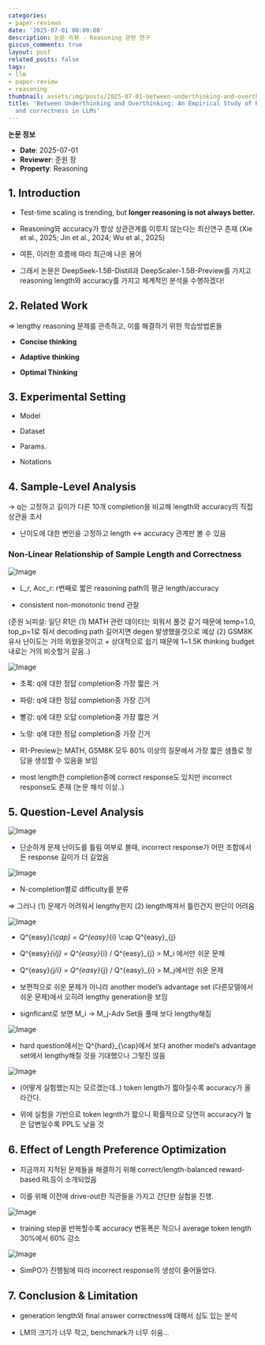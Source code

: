 ```yaml
---
categories:
- paper-reviews
date: '2025-07-01 00:00:00'
description: 논문 리뷰 - Reasoning 관련 연구
giscus_comments: true
layout: post
related_posts: false
tags:
- llm
- paper-review
- reasoning
thumbnail: assets/img/posts/2025-07-01-between-underthinking-and-overthinking-an-empirical-study-of/thumbnail.jpg
title: 'Between Underthinking and Overthinking: An Empirical Study of Reasoning Length
  and correctness in LLMs'
---
```


**논문 정보**
- **Date**: 2025-07-01
- **Reviewer**: 준원 장
- **Property**: Reasoning

## 1. Introduction

- Test-time scaling is trending, but **longer reasoning is not always better.**

- Reasoning와 accuracy가 항상 상관관계를 이루지 않는다는 최신연구 존재 (Xie et al., 2025; Jin et al., 2024; Wu et al., 2025)

- 여튼, 이러한 흐름에 따라 최근에 나온 용어

- 그래서 논문은 DeepSeek-1.5B-Distill과 DeepScaler-1.5B-Preview를 가지고 reasoning length와 accuracy를 가지고 체계적인 분석을 수행하겠다!

## 2. Related Work

⇒ lengthy reasoning 문제를 관측하고, 이를 해결하기 위한 학습방법론들

- **Concise thinking**

- **Adaptive thinking**

- **Optimal Thinking**

## 3. Experimental Setting

- Model

- Dataset

- Params.

- Notations

## 4. Sample-Level Analysis

→ q는 고정하고 길이가 다른 10개 completion을 비교해 length와 accuracy의 직접 상관을 조사

- 난이도에 대한 변인을 고정하고 length ↔ accuracy 관계만 볼 수 있음

### Non-Linear Relationship of Sample Length and Correctness

![Image](https://prod-files-secure.s3.us-west-2.amazonaws.com/3acbc979-3f43-48f4-8683-229c6104ec76/f377d385-77b6-42c1-b173-280da3a0e50e/%E1%84%89%E1%85%B3%E1%84%8F%E1%85%B3%E1%84%85%E1%85%B5%E1%86%AB%E1%84%89%E1%85%A3%E1%86%BA_2025-07-01_%E1%84%8B%E1%85%A9%E1%84%8C%E1%85%A5%E1%86%AB_12.33.23.png?X-Amz-Algorithm=AWS4-HMAC-SHA256&X-Amz-Content-Sha256=UNSIGNED-PAYLOAD&X-Amz-Credential=ASIAZI2LB466VJ4V3RSH%2F20250810%2Fus-west-2%2Fs3%2Faws4_request&X-Amz-Date=20250810T113430Z&X-Amz-Expires=3600&X-Amz-Security-Token=IQoJb3JpZ2luX2VjEJv%2F%2F%2F%2F%2F%2F%2F%2F%2F%2FwEaCXVzLXdlc3QtMiJHMEUCIF3j4AR8F9ZiOZmSaZi5PYKK%2FWMeUo3iocx5Qi48pKbPAiEA57w4oTDC7Sl0IkZQpT2hKYqyrLafgf51ptSsStsPW1oqiAQI1P%2F%2F%2F%2F%2F%2F%2F%2F%2F%2FARAAGgw2Mzc0MjMxODM4MDUiDL7LfVkNX3mJw0xNzCrcA2qoqaDno7HyjP%2FzDx4mNTpXAVxAqLBxWVFChVFrPj%2FnG7UQAIrJLm%2FvkVzUmzxLa8FGOWDoDxcJOS0yLms6QTA6%2BEmAHap8OjsHP94KtLZduGGOnz4o%2FsjjuPwDqMmvD1FCDb3YAraW1uvHHnQ9ax%2BXmBsP%2Fu01qiSntihOgu1aEMPRBv0FJS1FSUcHpIbTNOfFblP90kmUQVuDELCOl7vd%2Fl260dpPGZ1lD1A8UIHGaWaRdo%2BiFmnimmwY63bw48IbfKr5ggOqdkJKO5uALxQYA2BP948XMZCE997z2%2BON6O%2FWmZpNK5DhdsKTjmjo11hSh%2BCAORyqa8sCQi4LOjaiIBjsqSX1txuZ2L1HCyCBs2rR9XXFA8KhqOvCndDSVuYohtU4yd6%2B4osctZbtzEiexyP9FLfjY2es%2Fa4VUegjoDS%2FDQF3SykT0fXqIer%2BLkqZR7Mp%2BRvM6yJEkwypoEevciMT0Xy%2BZGRA2aBvex%2Bwy12zah4uktyRokruGa8ZZGdgqDIgA4E78spf1M0AjASlSmynMzT3h%2FFXkg%2Ble15X8LI46SkJNplVXgyV3oAOIVX3SEzdUeVSnKSZei6K8ULit1JPJctjF6ANdjBYtH7ZRCBmrHOIhRFV37f5MMz%2F4cQGOqUBfS0sMByPnEcNw0AGalFn%2BJafcOw3dlTq0lPiHvECQKlDcfmiyPblZnE1KRaoZSnLcuTFEhNlRmPpJfDWi8POew0zzyqxxG42f9c062YkGWRhqesFFd5GjQDfYZXPW8XLSrTVycC8n1vHQGjYjMC8pGAnA%2Bg0gADL7pI7xCHkQxU%2FdX1ypE7xvpPJIFgxzPsJtwebLJMhkw%2BB2lchDn3o1sFc3w%2Fz&X-Amz-Signature=02b1a48225b8e8a9bc0694b1429ddcf7cf549f34ddfc138421d879bbd2f15bb5&X-Amz-SignedHeaders=host&x-amz-checksum-mode=ENABLED&x-id=GetObject)

- L_r, Acc_r: r번째로 짧은 reasoning path의 평균 length/accuracy

- consistent non-monotonic trend 관찰

(준원 뇌피셜: 일단 R1은 (1) MATH 관련 데이터는 외워서 풀것 같기 때문에 temp=1.0, top_p=1로 줘서 decoding path 길어지면 degen 발생했을것으로 예상 (2) GSM8K 유사 난이도는 거의 외웠을것이고 + 상대적으로 쉽기 때문에 1~1.5K thinking budget내로는 거의 비슷할거 같음..)

![Image](https://prod-files-secure.s3.us-west-2.amazonaws.com/3acbc979-3f43-48f4-8683-229c6104ec76/fbac1e04-36c1-40da-86cd-4d47d0bac616/%E1%84%89%E1%85%B3%E1%84%8F%E1%85%B3%E1%84%85%E1%85%B5%E1%86%AB%E1%84%89%E1%85%A3%E1%86%BA_2025-07-01_%E1%84%8B%E1%85%A9%E1%84%92%E1%85%AE_1.10.30.png?X-Amz-Algorithm=AWS4-HMAC-SHA256&X-Amz-Content-Sha256=UNSIGNED-PAYLOAD&X-Amz-Credential=ASIAZI2LB466VJ4V3RSH%2F20250810%2Fus-west-2%2Fs3%2Faws4_request&X-Amz-Date=20250810T113430Z&X-Amz-Expires=3600&X-Amz-Security-Token=IQoJb3JpZ2luX2VjEJv%2F%2F%2F%2F%2F%2F%2F%2F%2F%2FwEaCXVzLXdlc3QtMiJHMEUCIF3j4AR8F9ZiOZmSaZi5PYKK%2FWMeUo3iocx5Qi48pKbPAiEA57w4oTDC7Sl0IkZQpT2hKYqyrLafgf51ptSsStsPW1oqiAQI1P%2F%2F%2F%2F%2F%2F%2F%2F%2F%2FARAAGgw2Mzc0MjMxODM4MDUiDL7LfVkNX3mJw0xNzCrcA2qoqaDno7HyjP%2FzDx4mNTpXAVxAqLBxWVFChVFrPj%2FnG7UQAIrJLm%2FvkVzUmzxLa8FGOWDoDxcJOS0yLms6QTA6%2BEmAHap8OjsHP94KtLZduGGOnz4o%2FsjjuPwDqMmvD1FCDb3YAraW1uvHHnQ9ax%2BXmBsP%2Fu01qiSntihOgu1aEMPRBv0FJS1FSUcHpIbTNOfFblP90kmUQVuDELCOl7vd%2Fl260dpPGZ1lD1A8UIHGaWaRdo%2BiFmnimmwY63bw48IbfKr5ggOqdkJKO5uALxQYA2BP948XMZCE997z2%2BON6O%2FWmZpNK5DhdsKTjmjo11hSh%2BCAORyqa8sCQi4LOjaiIBjsqSX1txuZ2L1HCyCBs2rR9XXFA8KhqOvCndDSVuYohtU4yd6%2B4osctZbtzEiexyP9FLfjY2es%2Fa4VUegjoDS%2FDQF3SykT0fXqIer%2BLkqZR7Mp%2BRvM6yJEkwypoEevciMT0Xy%2BZGRA2aBvex%2Bwy12zah4uktyRokruGa8ZZGdgqDIgA4E78spf1M0AjASlSmynMzT3h%2FFXkg%2Ble15X8LI46SkJNplVXgyV3oAOIVX3SEzdUeVSnKSZei6K8ULit1JPJctjF6ANdjBYtH7ZRCBmrHOIhRFV37f5MMz%2F4cQGOqUBfS0sMByPnEcNw0AGalFn%2BJafcOw3dlTq0lPiHvECQKlDcfmiyPblZnE1KRaoZSnLcuTFEhNlRmPpJfDWi8POew0zzyqxxG42f9c062YkGWRhqesFFd5GjQDfYZXPW8XLSrTVycC8n1vHQGjYjMC8pGAnA%2Bg0gADL7pI7xCHkQxU%2FdX1ypE7xvpPJIFgxzPsJtwebLJMhkw%2BB2lchDn3o1sFc3w%2Fz&X-Amz-Signature=dee75d56190d60594f8053dcac0a0566000ec63f8913ef948ecb4a4fe63c5b2b&X-Amz-SignedHeaders=host&x-amz-checksum-mode=ENABLED&x-id=GetObject)

- 초록: q에 대한 정답 completion중 가장 짧은 거

- 파랑: q에 대한 정답 completion중 가장 긴거

- 빨강: q에 대한 오답 completion중 가장 짧은 거

- 노랑: q에 대한 정답 completion중 가장 긴거

- R1-Preview는 MATH, GSM8K 모두 80% 이상의 질문에서 가장 짧은 샘플로 정답을 생성할 수 있음을 보임

- most length한 completion중에 correct response도 있지만 incorrect response도 존재 (논문 해석 이상..)

## 5. Question-Level Analysis

![Image](https://prod-files-secure.s3.us-west-2.amazonaws.com/3acbc979-3f43-48f4-8683-229c6104ec76/71468c9e-5f26-4dd2-89be-54b89681ea8e/%E1%84%89%E1%85%B3%E1%84%8F%E1%85%B3%E1%84%85%E1%85%B5%E1%86%AB%E1%84%89%E1%85%A3%E1%86%BA_2025-07-01_%E1%84%8B%E1%85%A9%E1%84%92%E1%85%AE_5.44.47.png?X-Amz-Algorithm=AWS4-HMAC-SHA256&X-Amz-Content-Sha256=UNSIGNED-PAYLOAD&X-Amz-Credential=ASIAZI2LB466VJ4V3RSH%2F20250810%2Fus-west-2%2Fs3%2Faws4_request&X-Amz-Date=20250810T113430Z&X-Amz-Expires=3600&X-Amz-Security-Token=IQoJb3JpZ2luX2VjEJv%2F%2F%2F%2F%2F%2F%2F%2F%2F%2FwEaCXVzLXdlc3QtMiJHMEUCIF3j4AR8F9ZiOZmSaZi5PYKK%2FWMeUo3iocx5Qi48pKbPAiEA57w4oTDC7Sl0IkZQpT2hKYqyrLafgf51ptSsStsPW1oqiAQI1P%2F%2F%2F%2F%2F%2F%2F%2F%2F%2FARAAGgw2Mzc0MjMxODM4MDUiDL7LfVkNX3mJw0xNzCrcA2qoqaDno7HyjP%2FzDx4mNTpXAVxAqLBxWVFChVFrPj%2FnG7UQAIrJLm%2FvkVzUmzxLa8FGOWDoDxcJOS0yLms6QTA6%2BEmAHap8OjsHP94KtLZduGGOnz4o%2FsjjuPwDqMmvD1FCDb3YAraW1uvHHnQ9ax%2BXmBsP%2Fu01qiSntihOgu1aEMPRBv0FJS1FSUcHpIbTNOfFblP90kmUQVuDELCOl7vd%2Fl260dpPGZ1lD1A8UIHGaWaRdo%2BiFmnimmwY63bw48IbfKr5ggOqdkJKO5uALxQYA2BP948XMZCE997z2%2BON6O%2FWmZpNK5DhdsKTjmjo11hSh%2BCAORyqa8sCQi4LOjaiIBjsqSX1txuZ2L1HCyCBs2rR9XXFA8KhqOvCndDSVuYohtU4yd6%2B4osctZbtzEiexyP9FLfjY2es%2Fa4VUegjoDS%2FDQF3SykT0fXqIer%2BLkqZR7Mp%2BRvM6yJEkwypoEevciMT0Xy%2BZGRA2aBvex%2Bwy12zah4uktyRokruGa8ZZGdgqDIgA4E78spf1M0AjASlSmynMzT3h%2FFXkg%2Ble15X8LI46SkJNplVXgyV3oAOIVX3SEzdUeVSnKSZei6K8ULit1JPJctjF6ANdjBYtH7ZRCBmrHOIhRFV37f5MMz%2F4cQGOqUBfS0sMByPnEcNw0AGalFn%2BJafcOw3dlTq0lPiHvECQKlDcfmiyPblZnE1KRaoZSnLcuTFEhNlRmPpJfDWi8POew0zzyqxxG42f9c062YkGWRhqesFFd5GjQDfYZXPW8XLSrTVycC8n1vHQGjYjMC8pGAnA%2Bg0gADL7pI7xCHkQxU%2FdX1ypE7xvpPJIFgxzPsJtwebLJMhkw%2BB2lchDn3o1sFc3w%2Fz&X-Amz-Signature=e519f1edd7b8b2056dad1218e0f1f3f4e30868afabaf1308f4def72df21b0a2c&X-Amz-SignedHeaders=host&x-amz-checksum-mode=ENABLED&x-id=GetObject)

- 단순하게 문제 난이도를 틀림 여부로 볼때, incorrect response가 어떤 조합에서든 response 길이가 더 길었음

![Image](https://prod-files-secure.s3.us-west-2.amazonaws.com/3acbc979-3f43-48f4-8683-229c6104ec76/a0c41355-ea1e-4a11-9f19-cb3b980f4c97/%E1%84%89%E1%85%B3%E1%84%8F%E1%85%B3%E1%84%85%E1%85%B5%E1%86%AB%E1%84%89%E1%85%A3%E1%86%BA_2025-07-01_%E1%84%8B%E1%85%A9%E1%84%92%E1%85%AE_5.49.19.png?X-Amz-Algorithm=AWS4-HMAC-SHA256&X-Amz-Content-Sha256=UNSIGNED-PAYLOAD&X-Amz-Credential=ASIAZI2LB466VJ4V3RSH%2F20250810%2Fus-west-2%2Fs3%2Faws4_request&X-Amz-Date=20250810T113430Z&X-Amz-Expires=3600&X-Amz-Security-Token=IQoJb3JpZ2luX2VjEJv%2F%2F%2F%2F%2F%2F%2F%2F%2F%2FwEaCXVzLXdlc3QtMiJHMEUCIF3j4AR8F9ZiOZmSaZi5PYKK%2FWMeUo3iocx5Qi48pKbPAiEA57w4oTDC7Sl0IkZQpT2hKYqyrLafgf51ptSsStsPW1oqiAQI1P%2F%2F%2F%2F%2F%2F%2F%2F%2F%2FARAAGgw2Mzc0MjMxODM4MDUiDL7LfVkNX3mJw0xNzCrcA2qoqaDno7HyjP%2FzDx4mNTpXAVxAqLBxWVFChVFrPj%2FnG7UQAIrJLm%2FvkVzUmzxLa8FGOWDoDxcJOS0yLms6QTA6%2BEmAHap8OjsHP94KtLZduGGOnz4o%2FsjjuPwDqMmvD1FCDb3YAraW1uvHHnQ9ax%2BXmBsP%2Fu01qiSntihOgu1aEMPRBv0FJS1FSUcHpIbTNOfFblP90kmUQVuDELCOl7vd%2Fl260dpPGZ1lD1A8UIHGaWaRdo%2BiFmnimmwY63bw48IbfKr5ggOqdkJKO5uALxQYA2BP948XMZCE997z2%2BON6O%2FWmZpNK5DhdsKTjmjo11hSh%2BCAORyqa8sCQi4LOjaiIBjsqSX1txuZ2L1HCyCBs2rR9XXFA8KhqOvCndDSVuYohtU4yd6%2B4osctZbtzEiexyP9FLfjY2es%2Fa4VUegjoDS%2FDQF3SykT0fXqIer%2BLkqZR7Mp%2BRvM6yJEkwypoEevciMT0Xy%2BZGRA2aBvex%2Bwy12zah4uktyRokruGa8ZZGdgqDIgA4E78spf1M0AjASlSmynMzT3h%2FFXkg%2Ble15X8LI46SkJNplVXgyV3oAOIVX3SEzdUeVSnKSZei6K8ULit1JPJctjF6ANdjBYtH7ZRCBmrHOIhRFV37f5MMz%2F4cQGOqUBfS0sMByPnEcNw0AGalFn%2BJafcOw3dlTq0lPiHvECQKlDcfmiyPblZnE1KRaoZSnLcuTFEhNlRmPpJfDWi8POew0zzyqxxG42f9c062YkGWRhqesFFd5GjQDfYZXPW8XLSrTVycC8n1vHQGjYjMC8pGAnA%2Bg0gADL7pI7xCHkQxU%2FdX1ypE7xvpPJIFgxzPsJtwebLJMhkw%2BB2lchDn3o1sFc3w%2Fz&X-Amz-Signature=16bbda1ed4239231749f90cfb62cec008af8c78989ebec6296724b8990b4bb3e&X-Amz-SignedHeaders=host&x-amz-checksum-mode=ENABLED&x-id=GetObject)

- N-completion별로 difficulty를 분류

⇒ 그러나 (1) 문제가 어려워서 lengthy한지 (2) length해져서 틀린건지 판단이 어려움

![Image](https://prod-files-secure.s3.us-west-2.amazonaws.com/3acbc979-3f43-48f4-8683-229c6104ec76/6c8cd3cd-6aa3-4c46-b883-68b4246ceefc/%E1%84%89%E1%85%B3%E1%84%8F%E1%85%B3%E1%84%85%E1%85%B5%E1%86%AB%E1%84%89%E1%85%A3%E1%86%BA_2025-07-01_%E1%84%8B%E1%85%A9%E1%84%92%E1%85%AE_6.07.59.png?X-Amz-Algorithm=AWS4-HMAC-SHA256&X-Amz-Content-Sha256=UNSIGNED-PAYLOAD&X-Amz-Credential=ASIAZI2LB466VJ4V3RSH%2F20250810%2Fus-west-2%2Fs3%2Faws4_request&X-Amz-Date=20250810T113430Z&X-Amz-Expires=3600&X-Amz-Security-Token=IQoJb3JpZ2luX2VjEJv%2F%2F%2F%2F%2F%2F%2F%2F%2F%2FwEaCXVzLXdlc3QtMiJHMEUCIF3j4AR8F9ZiOZmSaZi5PYKK%2FWMeUo3iocx5Qi48pKbPAiEA57w4oTDC7Sl0IkZQpT2hKYqyrLafgf51ptSsStsPW1oqiAQI1P%2F%2F%2F%2F%2F%2F%2F%2F%2F%2FARAAGgw2Mzc0MjMxODM4MDUiDL7LfVkNX3mJw0xNzCrcA2qoqaDno7HyjP%2FzDx4mNTpXAVxAqLBxWVFChVFrPj%2FnG7UQAIrJLm%2FvkVzUmzxLa8FGOWDoDxcJOS0yLms6QTA6%2BEmAHap8OjsHP94KtLZduGGOnz4o%2FsjjuPwDqMmvD1FCDb3YAraW1uvHHnQ9ax%2BXmBsP%2Fu01qiSntihOgu1aEMPRBv0FJS1FSUcHpIbTNOfFblP90kmUQVuDELCOl7vd%2Fl260dpPGZ1lD1A8UIHGaWaRdo%2BiFmnimmwY63bw48IbfKr5ggOqdkJKO5uALxQYA2BP948XMZCE997z2%2BON6O%2FWmZpNK5DhdsKTjmjo11hSh%2BCAORyqa8sCQi4LOjaiIBjsqSX1txuZ2L1HCyCBs2rR9XXFA8KhqOvCndDSVuYohtU4yd6%2B4osctZbtzEiexyP9FLfjY2es%2Fa4VUegjoDS%2FDQF3SykT0fXqIer%2BLkqZR7Mp%2BRvM6yJEkwypoEevciMT0Xy%2BZGRA2aBvex%2Bwy12zah4uktyRokruGa8ZZGdgqDIgA4E78spf1M0AjASlSmynMzT3h%2FFXkg%2Ble15X8LI46SkJNplVXgyV3oAOIVX3SEzdUeVSnKSZei6K8ULit1JPJctjF6ANdjBYtH7ZRCBmrHOIhRFV37f5MMz%2F4cQGOqUBfS0sMByPnEcNw0AGalFn%2BJafcOw3dlTq0lPiHvECQKlDcfmiyPblZnE1KRaoZSnLcuTFEhNlRmPpJfDWi8POew0zzyqxxG42f9c062YkGWRhqesFFd5GjQDfYZXPW8XLSrTVycC8n1vHQGjYjMC8pGAnA%2Bg0gADL7pI7xCHkQxU%2FdX1ypE7xvpPJIFgxzPsJtwebLJMhkw%2BB2lchDn3o1sFc3w%2Fz&X-Amz-Signature=0f668a6a254bd030a63e77e184e2ed5fc1319d3bca653ab1156ed1c6bf6e2866&X-Amz-SignedHeaders=host&x-amz-checksum-mode=ENABLED&x-id=GetObject)

- Q^{easy}_{\cap} = Q^{easy}_{i} \cap Q^{easy}_{j}

- Q^{easy}_{i/j} = Q^{easy}_{i} /  Q^{easy}_{j} > M_i  에서만 쉬운 문제

- Q^{easy}_{j/i} = Q^{easy}_{j} /  Q^{easy}_{i} > M_j에서만 쉬운 문제 

- 보편적으로 쉬운 문제가 아니라 another model’s advantage set (다른모델에서 쉬운 문제)에서 오히려 lengthy generation을 보임

- signficant로 보면 M_i  → M_j-Adv Set을 풀때 보다 lengthy해짐

![Image](https://prod-files-secure.s3.us-west-2.amazonaws.com/3acbc979-3f43-48f4-8683-229c6104ec76/b272f5c0-6437-4a3b-8b62-31be1fb32ee4/%E1%84%89%E1%85%B3%E1%84%8F%E1%85%B3%E1%84%85%E1%85%B5%E1%86%AB%E1%84%89%E1%85%A3%E1%86%BA_2025-07-01_%E1%84%8B%E1%85%A9%E1%84%92%E1%85%AE_6.32.17.png?X-Amz-Algorithm=AWS4-HMAC-SHA256&X-Amz-Content-Sha256=UNSIGNED-PAYLOAD&X-Amz-Credential=ASIAZI2LB466VJ4V3RSH%2F20250810%2Fus-west-2%2Fs3%2Faws4_request&X-Amz-Date=20250810T113430Z&X-Amz-Expires=3600&X-Amz-Security-Token=IQoJb3JpZ2luX2VjEJv%2F%2F%2F%2F%2F%2F%2F%2F%2F%2FwEaCXVzLXdlc3QtMiJHMEUCIF3j4AR8F9ZiOZmSaZi5PYKK%2FWMeUo3iocx5Qi48pKbPAiEA57w4oTDC7Sl0IkZQpT2hKYqyrLafgf51ptSsStsPW1oqiAQI1P%2F%2F%2F%2F%2F%2F%2F%2F%2F%2FARAAGgw2Mzc0MjMxODM4MDUiDL7LfVkNX3mJw0xNzCrcA2qoqaDno7HyjP%2FzDx4mNTpXAVxAqLBxWVFChVFrPj%2FnG7UQAIrJLm%2FvkVzUmzxLa8FGOWDoDxcJOS0yLms6QTA6%2BEmAHap8OjsHP94KtLZduGGOnz4o%2FsjjuPwDqMmvD1FCDb3YAraW1uvHHnQ9ax%2BXmBsP%2Fu01qiSntihOgu1aEMPRBv0FJS1FSUcHpIbTNOfFblP90kmUQVuDELCOl7vd%2Fl260dpPGZ1lD1A8UIHGaWaRdo%2BiFmnimmwY63bw48IbfKr5ggOqdkJKO5uALxQYA2BP948XMZCE997z2%2BON6O%2FWmZpNK5DhdsKTjmjo11hSh%2BCAORyqa8sCQi4LOjaiIBjsqSX1txuZ2L1HCyCBs2rR9XXFA8KhqOvCndDSVuYohtU4yd6%2B4osctZbtzEiexyP9FLfjY2es%2Fa4VUegjoDS%2FDQF3SykT0fXqIer%2BLkqZR7Mp%2BRvM6yJEkwypoEevciMT0Xy%2BZGRA2aBvex%2Bwy12zah4uktyRokruGa8ZZGdgqDIgA4E78spf1M0AjASlSmynMzT3h%2FFXkg%2Ble15X8LI46SkJNplVXgyV3oAOIVX3SEzdUeVSnKSZei6K8ULit1JPJctjF6ANdjBYtH7ZRCBmrHOIhRFV37f5MMz%2F4cQGOqUBfS0sMByPnEcNw0AGalFn%2BJafcOw3dlTq0lPiHvECQKlDcfmiyPblZnE1KRaoZSnLcuTFEhNlRmPpJfDWi8POew0zzyqxxG42f9c062YkGWRhqesFFd5GjQDfYZXPW8XLSrTVycC8n1vHQGjYjMC8pGAnA%2Bg0gADL7pI7xCHkQxU%2FdX1ypE7xvpPJIFgxzPsJtwebLJMhkw%2BB2lchDn3o1sFc3w%2Fz&X-Amz-Signature=0ad296a782d2b44c59ead865655e0be992e30ed0aa645f701188596228055cb9&X-Amz-SignedHeaders=host&x-amz-checksum-mode=ENABLED&x-id=GetObject)

- hard question에서는 Q^{hard}_{\cap}에서 보다 another model’s advantage set에서 lengthy해질 것을 기대했으나 그렇진 않음

![Image](https://prod-files-secure.s3.us-west-2.amazonaws.com/3acbc979-3f43-48f4-8683-229c6104ec76/9e383a99-5093-4f6d-b4b5-b45916cafabd/%E1%84%89%E1%85%B3%E1%84%8F%E1%85%B3%E1%84%85%E1%85%B5%E1%86%AB%E1%84%89%E1%85%A3%E1%86%BA_2025-07-01_%E1%84%8B%E1%85%A9%E1%84%92%E1%85%AE_6.36.41.png?X-Amz-Algorithm=AWS4-HMAC-SHA256&X-Amz-Content-Sha256=UNSIGNED-PAYLOAD&X-Amz-Credential=ASIAZI2LB466VJ4V3RSH%2F20250810%2Fus-west-2%2Fs3%2Faws4_request&X-Amz-Date=20250810T113430Z&X-Amz-Expires=3600&X-Amz-Security-Token=IQoJb3JpZ2luX2VjEJv%2F%2F%2F%2F%2F%2F%2F%2F%2F%2FwEaCXVzLXdlc3QtMiJHMEUCIF3j4AR8F9ZiOZmSaZi5PYKK%2FWMeUo3iocx5Qi48pKbPAiEA57w4oTDC7Sl0IkZQpT2hKYqyrLafgf51ptSsStsPW1oqiAQI1P%2F%2F%2F%2F%2F%2F%2F%2F%2F%2FARAAGgw2Mzc0MjMxODM4MDUiDL7LfVkNX3mJw0xNzCrcA2qoqaDno7HyjP%2FzDx4mNTpXAVxAqLBxWVFChVFrPj%2FnG7UQAIrJLm%2FvkVzUmzxLa8FGOWDoDxcJOS0yLms6QTA6%2BEmAHap8OjsHP94KtLZduGGOnz4o%2FsjjuPwDqMmvD1FCDb3YAraW1uvHHnQ9ax%2BXmBsP%2Fu01qiSntihOgu1aEMPRBv0FJS1FSUcHpIbTNOfFblP90kmUQVuDELCOl7vd%2Fl260dpPGZ1lD1A8UIHGaWaRdo%2BiFmnimmwY63bw48IbfKr5ggOqdkJKO5uALxQYA2BP948XMZCE997z2%2BON6O%2FWmZpNK5DhdsKTjmjo11hSh%2BCAORyqa8sCQi4LOjaiIBjsqSX1txuZ2L1HCyCBs2rR9XXFA8KhqOvCndDSVuYohtU4yd6%2B4osctZbtzEiexyP9FLfjY2es%2Fa4VUegjoDS%2FDQF3SykT0fXqIer%2BLkqZR7Mp%2BRvM6yJEkwypoEevciMT0Xy%2BZGRA2aBvex%2Bwy12zah4uktyRokruGa8ZZGdgqDIgA4E78spf1M0AjASlSmynMzT3h%2FFXkg%2Ble15X8LI46SkJNplVXgyV3oAOIVX3SEzdUeVSnKSZei6K8ULit1JPJctjF6ANdjBYtH7ZRCBmrHOIhRFV37f5MMz%2F4cQGOqUBfS0sMByPnEcNw0AGalFn%2BJafcOw3dlTq0lPiHvECQKlDcfmiyPblZnE1KRaoZSnLcuTFEhNlRmPpJfDWi8POew0zzyqxxG42f9c062YkGWRhqesFFd5GjQDfYZXPW8XLSrTVycC8n1vHQGjYjMC8pGAnA%2Bg0gADL7pI7xCHkQxU%2FdX1ypE7xvpPJIFgxzPsJtwebLJMhkw%2BB2lchDn3o1sFc3w%2Fz&X-Amz-Signature=0eea511f01f7ecd02abfa22d411239bf7fc8579debf967479de5e8efafe1b08f&X-Amz-SignedHeaders=host&x-amz-checksum-mode=ENABLED&x-id=GetObject)

- (어떻게 실험했는지는 모르겠는데..) token length가 짧아질수록 accuracy가 올라간다. 

- 위에 실험을 기반으로 token legnth가 짧으니 확률적으로 당연히 accuracy가 높은 답변일수록 PPL도 낮을 것

## 6. Effect of Length Preference Optimization

- 지금까지 지적된 문제들을 해결하기 위해 correct/length-balanced reward-based RL등이 소개되었음

- 이를 위해 이전에 drive-out한 직관들을 가지고 간단한 실험을 진행.

![Image](https://prod-files-secure.s3.us-west-2.amazonaws.com/3acbc979-3f43-48f4-8683-229c6104ec76/4a1d6e98-90ef-46ac-9f19-1bf7410ba26a/%E1%84%89%E1%85%B3%E1%84%8F%E1%85%B3%E1%84%85%E1%85%B5%E1%86%AB%E1%84%89%E1%85%A3%E1%86%BA_2025-07-01_%E1%84%8B%E1%85%A9%E1%84%92%E1%85%AE_6.53.47.png?X-Amz-Algorithm=AWS4-HMAC-SHA256&X-Amz-Content-Sha256=UNSIGNED-PAYLOAD&X-Amz-Credential=ASIAZI2LB466VJ4V3RSH%2F20250810%2Fus-west-2%2Fs3%2Faws4_request&X-Amz-Date=20250810T113430Z&X-Amz-Expires=3600&X-Amz-Security-Token=IQoJb3JpZ2luX2VjEJv%2F%2F%2F%2F%2F%2F%2F%2F%2F%2FwEaCXVzLXdlc3QtMiJHMEUCIF3j4AR8F9ZiOZmSaZi5PYKK%2FWMeUo3iocx5Qi48pKbPAiEA57w4oTDC7Sl0IkZQpT2hKYqyrLafgf51ptSsStsPW1oqiAQI1P%2F%2F%2F%2F%2F%2F%2F%2F%2F%2FARAAGgw2Mzc0MjMxODM4MDUiDL7LfVkNX3mJw0xNzCrcA2qoqaDno7HyjP%2FzDx4mNTpXAVxAqLBxWVFChVFrPj%2FnG7UQAIrJLm%2FvkVzUmzxLa8FGOWDoDxcJOS0yLms6QTA6%2BEmAHap8OjsHP94KtLZduGGOnz4o%2FsjjuPwDqMmvD1FCDb3YAraW1uvHHnQ9ax%2BXmBsP%2Fu01qiSntihOgu1aEMPRBv0FJS1FSUcHpIbTNOfFblP90kmUQVuDELCOl7vd%2Fl260dpPGZ1lD1A8UIHGaWaRdo%2BiFmnimmwY63bw48IbfKr5ggOqdkJKO5uALxQYA2BP948XMZCE997z2%2BON6O%2FWmZpNK5DhdsKTjmjo11hSh%2BCAORyqa8sCQi4LOjaiIBjsqSX1txuZ2L1HCyCBs2rR9XXFA8KhqOvCndDSVuYohtU4yd6%2B4osctZbtzEiexyP9FLfjY2es%2Fa4VUegjoDS%2FDQF3SykT0fXqIer%2BLkqZR7Mp%2BRvM6yJEkwypoEevciMT0Xy%2BZGRA2aBvex%2Bwy12zah4uktyRokruGa8ZZGdgqDIgA4E78spf1M0AjASlSmynMzT3h%2FFXkg%2Ble15X8LI46SkJNplVXgyV3oAOIVX3SEzdUeVSnKSZei6K8ULit1JPJctjF6ANdjBYtH7ZRCBmrHOIhRFV37f5MMz%2F4cQGOqUBfS0sMByPnEcNw0AGalFn%2BJafcOw3dlTq0lPiHvECQKlDcfmiyPblZnE1KRaoZSnLcuTFEhNlRmPpJfDWi8POew0zzyqxxG42f9c062YkGWRhqesFFd5GjQDfYZXPW8XLSrTVycC8n1vHQGjYjMC8pGAnA%2Bg0gADL7pI7xCHkQxU%2FdX1ypE7xvpPJIFgxzPsJtwebLJMhkw%2BB2lchDn3o1sFc3w%2Fz&X-Amz-Signature=4f0e58b394a60dd6522e95b665f568d15d04d12273777ad188a9e9379cf2a70f&X-Amz-SignedHeaders=host&x-amz-checksum-mode=ENABLED&x-id=GetObject)

- training step을 반복할수록 accuracy 변동폭은 적으나 average token length 30%에서 60% 감소

![Image](https://prod-files-secure.s3.us-west-2.amazonaws.com/3acbc979-3f43-48f4-8683-229c6104ec76/f7a55473-abc1-4d8c-811b-3922246b68a3/%E1%84%89%E1%85%B3%E1%84%8F%E1%85%B3%E1%84%85%E1%85%B5%E1%86%AB%E1%84%89%E1%85%A3%E1%86%BA_2025-07-01_%E1%84%8B%E1%85%A9%E1%84%92%E1%85%AE_6.56.30.png?X-Amz-Algorithm=AWS4-HMAC-SHA256&X-Amz-Content-Sha256=UNSIGNED-PAYLOAD&X-Amz-Credential=ASIAZI2LB466VJ4V3RSH%2F20250810%2Fus-west-2%2Fs3%2Faws4_request&X-Amz-Date=20250810T113430Z&X-Amz-Expires=3600&X-Amz-Security-Token=IQoJb3JpZ2luX2VjEJv%2F%2F%2F%2F%2F%2F%2F%2F%2F%2FwEaCXVzLXdlc3QtMiJHMEUCIF3j4AR8F9ZiOZmSaZi5PYKK%2FWMeUo3iocx5Qi48pKbPAiEA57w4oTDC7Sl0IkZQpT2hKYqyrLafgf51ptSsStsPW1oqiAQI1P%2F%2F%2F%2F%2F%2F%2F%2F%2F%2FARAAGgw2Mzc0MjMxODM4MDUiDL7LfVkNX3mJw0xNzCrcA2qoqaDno7HyjP%2FzDx4mNTpXAVxAqLBxWVFChVFrPj%2FnG7UQAIrJLm%2FvkVzUmzxLa8FGOWDoDxcJOS0yLms6QTA6%2BEmAHap8OjsHP94KtLZduGGOnz4o%2FsjjuPwDqMmvD1FCDb3YAraW1uvHHnQ9ax%2BXmBsP%2Fu01qiSntihOgu1aEMPRBv0FJS1FSUcHpIbTNOfFblP90kmUQVuDELCOl7vd%2Fl260dpPGZ1lD1A8UIHGaWaRdo%2BiFmnimmwY63bw48IbfKr5ggOqdkJKO5uALxQYA2BP948XMZCE997z2%2BON6O%2FWmZpNK5DhdsKTjmjo11hSh%2BCAORyqa8sCQi4LOjaiIBjsqSX1txuZ2L1HCyCBs2rR9XXFA8KhqOvCndDSVuYohtU4yd6%2B4osctZbtzEiexyP9FLfjY2es%2Fa4VUegjoDS%2FDQF3SykT0fXqIer%2BLkqZR7Mp%2BRvM6yJEkwypoEevciMT0Xy%2BZGRA2aBvex%2Bwy12zah4uktyRokruGa8ZZGdgqDIgA4E78spf1M0AjASlSmynMzT3h%2FFXkg%2Ble15X8LI46SkJNplVXgyV3oAOIVX3SEzdUeVSnKSZei6K8ULit1JPJctjF6ANdjBYtH7ZRCBmrHOIhRFV37f5MMz%2F4cQGOqUBfS0sMByPnEcNw0AGalFn%2BJafcOw3dlTq0lPiHvECQKlDcfmiyPblZnE1KRaoZSnLcuTFEhNlRmPpJfDWi8POew0zzyqxxG42f9c062YkGWRhqesFFd5GjQDfYZXPW8XLSrTVycC8n1vHQGjYjMC8pGAnA%2Bg0gADL7pI7xCHkQxU%2FdX1ypE7xvpPJIFgxzPsJtwebLJMhkw%2BB2lchDn3o1sFc3w%2Fz&X-Amz-Signature=17ae5b8fb3c47e13f24872be5e9640d98be2575209f535a67a1153683b9e7a7d&X-Amz-SignedHeaders=host&x-amz-checksum-mode=ENABLED&x-id=GetObject)

- SimPO가 진행됨에 따라 incorrect response의 생성이 줄어들었다.

## 7. Conclusion &  Limitation

- generation length와 final answer correctness에 대해서 심도 있는 분석

- LM의 크기가 너무 작고, benchmark가 너무 쉬움…
